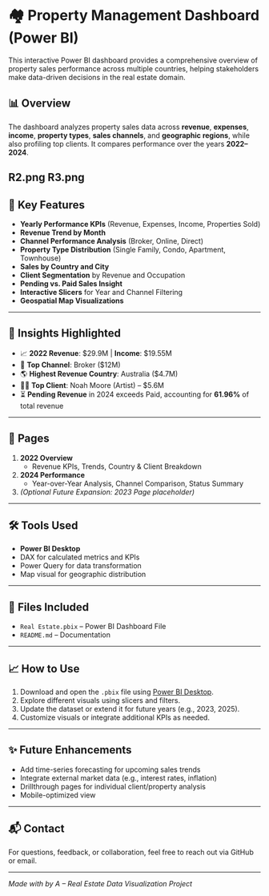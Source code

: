 # 🏘️ Property Management Dashboard (Power BI)

This interactive Power BI dashboard provides a comprehensive overview of property sales performance across multiple countries, helping stakeholders make data-driven decisions in the real estate domain.

## 📊 Overview

The dashboard analyzes property sales data across **revenue**, **expenses**, **income**, **property types**, **sales channels**, and **geographic regions**, while also profiling top clients. It compares performance over the years **2022–2024**.

R2.png
R3.png
---

## 🧩 Key Features

- **Yearly Performance KPIs** (Revenue, Expenses, Income, Properties Sold)
- **Revenue Trend by Month**
- **Channel Performance Analysis** (Broker, Online, Direct)
- **Property Type Distribution** (Single Family, Condo, Apartment, Townhouse)
- **Sales by Country and City**
- **Client Segmentation** by Revenue and Occupation
- **Pending vs. Paid Sales Insight**
- **Interactive Slicers** for Year and Channel Filtering
- **Geospatial Map Visualizations**

---

## 📌 Insights Highlighted

- 📈 **2022 Revenue**: $29.9M | **Income**: $19.55M  
- 🧾 **Top Channel**: Broker ($12M)  
- 🌎 **Highest Revenue Country**: Australia ($4.7M)  
- 🧑‍🎨 **Top Client**: Noah Moore (Artist) – $5.6M  
- ⏳ **Pending Revenue** in 2024 exceeds Paid, accounting for **61.96%** of total revenue

---

## 📂 Pages

1. **2022 Overview**
   - Revenue KPIs, Trends, Country & Client Breakdown
2. **2024 Performance**
   - Year-over-Year Analysis, Channel Comparison, Status Summary
3. *(Optional Future Expansion: 2023 Page placeholder)*

---

## 🛠️ Tools Used

- **Power BI Desktop**
- DAX for calculated metrics and KPIs
- Power Query for data transformation
- Map visual for geographic distribution

---

## 📁 Files Included

- `Real Estate.pbix` – Power BI Dashboard File
- `README.md` – Documentation

---

## 📈 How to Use

1. Download and open the `.pbix` file using [Power BI Desktop](https://powerbi.microsoft.com/desktop).
2. Explore different visuals using slicers and filters.
3. Update the dataset or extend it for future years (e.g., 2023, 2025).
4. Customize visuals or integrate additional KPIs as needed.

---

## ✨ Future Enhancements

- Add time-series forecasting for upcoming sales trends
- Integrate external market data (e.g., interest rates, inflation)
- Drillthrough pages for individual client/property analysis
- Mobile-optimized view

---

## 📬 Contact

For questions, feedback, or collaboration, feel free to reach out via GitHub or email.

---

*Made with by A – Real Estate Data Visualization Project*
